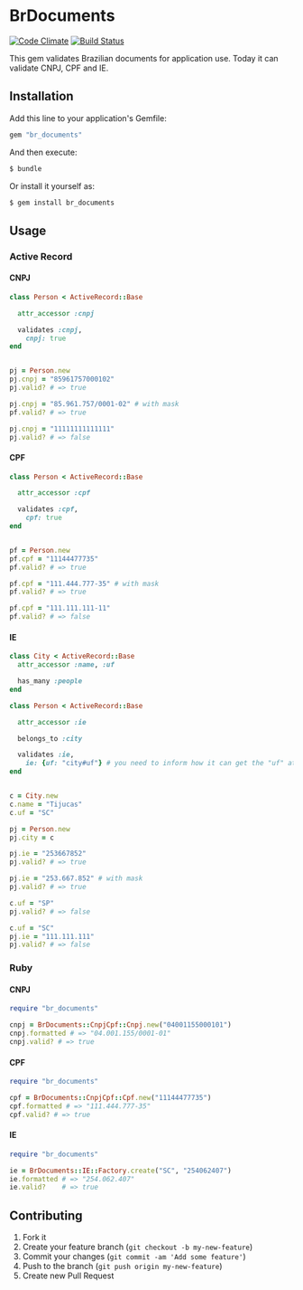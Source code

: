 # BrDocuments

[![Code Climate](https://codeclimate.com/github/asseinfo/br_documents.png)](https://codeclimate.com/github/asseinfo/br_documents) [![Build Status](https://travis-ci.org/asseinfo/br_documents.svg?branch=master)](https://travis-ci.org/asseinfo/br_documents)

This gem validates Brazilian documents for application use. Today it can validate CNPJ, CPF and IE.

## Installation

Add this line to your application's Gemfile:

```ruby
gem "br_documents"
```

And then execute:

```ruby
$ bundle
```

Or install it yourself as:

```ruby
$ gem install br_documents
```

## Usage

### Active Record

#### CNPJ

```ruby
class Person < ActiveRecord::Base

  attr_accessor :cnpj

  validates :cnpj,
    cnpj: true
end


pj = Person.new
pj.cnpj = "85961757000102"
pj.valid? # => true

pj.cnpj = "85.961.757/0001-02" # with mask
pf.valid? # => true

pj.cnpj = "11111111111111"
pj.valid? # => false
```

#### CPF

```ruby
class Person < ActiveRecord::Base

  attr_accessor :cpf

  validates :cpf,
    cpf: true
end


pf = Person.new
pf.cpf = "11144477735"
pf.valid? # => true

pf.cpf = "111.444.777-35" # with mask
pf.valid? # => true

pf.cpf = "111.111.111-11"
pf.valid? # => false
```

#### IE

```ruby
class City < ActiveRecord::Base
  attr_accessor :name, :uf

  has_many :people
end

class Person < ActiveRecord::Base

  attr_accessor :ie

  belongs_to :city

  validates :ie,
    ie: {uf: "city#uf"} # you need to inform how it can get the "uf" attribute
end


c = City.new
c.name = "Tijucas"
c.uf = "SC"

pj = Person.new
pj.city = c

pj.ie = "253667852"
pj.valid? # => true

pj.ie = "253.667.852" # with mask
pj.valid? # => true

c.uf = "SP"
pj.valid? # => false

c.uf = "SC"
pj.ie = "111.111.111"
pj.valid? # => false
```

### Ruby

#### CNPJ

```ruby
require "br_documents"

cnpj = BrDocuments::CnpjCpf::Cnpj.new("04001155000101")
cnpj.formatted # => "04.001.155/0001-01"
cnpj.valid? # => true
```

#### CPF

```ruby
require "br_documents"

cpf = BrDocuments::CnpjCpf::Cpf.new("11144477735")
cpf.formatted # => "111.444.777-35"
cpf.valid? # => true
```

#### IE

```ruby
require "br_documents"

ie = BrDocuments::IE::Factory.create("SC", "254062407")
ie.formatted # => "254.062.407"
ie.valid?    # => true
```

## Contributing

1. Fork it
2. Create your feature branch (`git checkout -b my-new-feature`)
3. Commit your changes (`git commit -am 'Add some feature'`)
4. Push to the branch (`git push origin my-new-feature`)
5. Create new Pull Request

